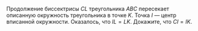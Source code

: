 Продолжение биссектрисы $CL$ треугольника $ABC$ пересекает описанную 
окружность треугольника в точке $K$. Точка $I$ — центр вписанной окружности. 
Оказалось, что $IL=LK$. Докажите, что $CI=IK$.